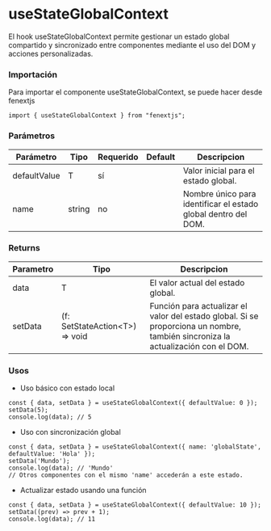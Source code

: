 # useStateGlobalContext

El hook useStateGlobalContext permite gestionar un estado global compartido y sincronizado entre componentes mediante el uso del DOM y acciones personalizadas.

### Importación

Para importar el componente useStateGlobalContext, se puede hacer desde fenextjs

```tsx copy
import { useStateGlobalContext } from "fenextjs";
```

### Parámetros

| Parámetro | Tipo | Requerido | Default | Descripcion |
| --------- | ---- | --------- | ------- | ----------- |
| defaultValue | T | sí |  | Valor inicial para el estado global. |
| name | string | no |  | Nombre único para identificar el estado global dentro del DOM. |
### Returns

| Parametro | Tipo | Descripcion |
| --------- | ---- | ----------- |
| data | T  | El valor actual del estado global. |
| setData | (f: SetStateAction\<T\>) =\> void  | Función para actualizar el valor del estado global. Si se proporciona un nombre, también sincroniza la actualización con el DOM. |
### Usos

- Uso básico con estado local

```tsx copy
const { data, setData } = useStateGlobalContext({ defaultValue: 0 });
setData(5);
console.log(data); // 5
```

- Uso con sincronización global

```tsx copy
const { data, setData } = useStateGlobalContext({ name: 'globalState', defaultValue: 'Hola' });
setData('Mundo');
console.log(data); // 'Mundo'
// Otros componentes con el mismo 'name' accederán a este estado.
```

- Actualizar estado usando una función

```tsx copy
const { data, setData } = useStateGlobalContext({ defaultValue: 10 });
setData((prev) => prev + 1);
console.log(data); // 11
```

